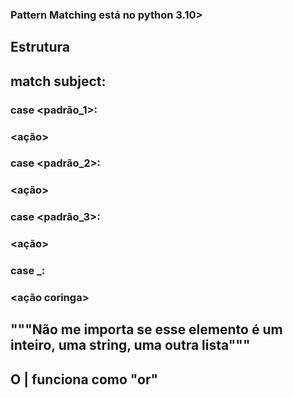### Pattern Matching está no python 3.10>
## Estrutura 
## match subject:
###     case <padrão_1>:
###         <ação>
###     case <padrão_2>:
###         <ação>
###     case <padrão_3>:
###         <ação>
###     case _:
###         <ação coringa>
## """Não me importa se esse elemento é um inteiro, uma string, uma outra lista"""
## O | funciona como "or" 
